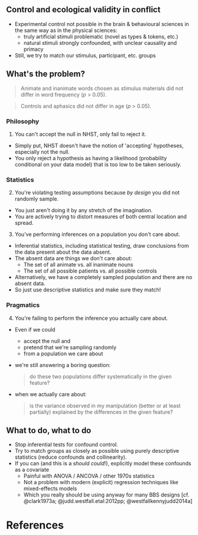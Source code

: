 ## Control and ecological validity in conflict
- Experimental control not possible in the brain & behavioural sciences in the same way as in the physical sciences:
    - truly artificial stimuli problematic (novel as types & tokens, etc.)
    - natural stimuli strongly confounded, with unclear causality and primacy
- Still, we try to match our stimulus, participant, etc. groups

## What's the problem?

> Animate and inanimate words chosen as stimulus materials did not differ in word frequency ($p$ > 0.05).

> Controls and aphasics did not differ in age ($p$ > 0.05).


### Philosophy
1. You can't accept the null in NHST, only fail to reject it.
  - Simply put, NHST doesn't have the notion of 'accepting' hypotheses, especially not the null.
  - You only reject a hypothesis as having a likelihood (probability conditional on your data model) that is too low to be taken seriously.

### Statistics
2. You're violating testing assumptions because *by design* you did not randomly sample.
  - You just aren't doing it by any stretch of the imagination.
  - You are actively trying to distort measures of both central location and spread.
3. You've performing inferences on a population you don't care about.
  - Inferential statistics, including statistical testing, draw conclusions from the data present about the data absent.
  - The absent data are things we don't care about:
     - The set of all animate vs. all inanimate nouns
     - The set of all possible patients vs. all possible controls
  - Alternatively, we have a completely sampled population and there are no absent data.
  - So just use descriptive statistics and make sure they match!

### Pragmatics
4. You're failing to perform the inference you actually care about.
  - Even if we could
      - accept the null and
      - pretend that we're sampling randomly
      - from a population we care about
  - we're still answering a boring question:

    > do these two populations differ systematically in the given feature?

  - when we actually care about:

    > is the variance observed in my manipulation (better or at least partially) explained by the differences in the given feature?

## What to do, what to do
- Stop inferential tests for confound control.
- Try to match groups as closely as possible using purely descriptive statistics (reduce confounds and collinearity).
- If you can (and this is a *should could*!), explicitly model these confounds as a covariate
    - Painful with ANOVA / ANCOVA / other 1970s statistics
    - Not a problem with modern (explicit) regression techniques like mixed-effects models
    - Which you really should be using anyway for many BBS designs [cf. @clark1973a; @judd.westfall.etal:2012pp; @westfallkennyjudd2014a]

# References
